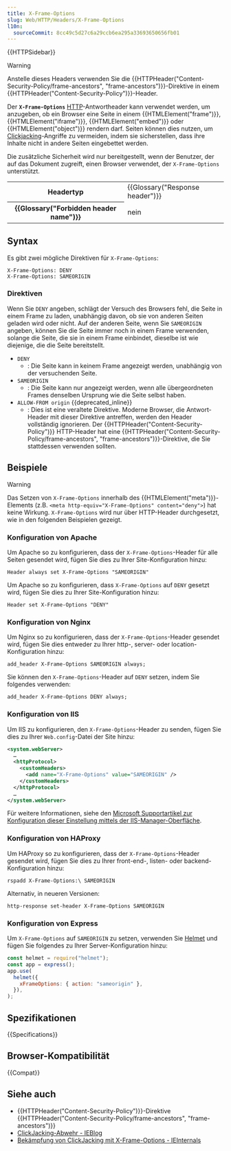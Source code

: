 ```yaml
---
title: X-Frame-Options
slug: Web/HTTP/Headers/X-Frame-Options
l10n:
  sourceCommit: 8cc49c5d27c6a29ccb6ea295a33693650656fb01
---
```


{{HTTPSidebar}}

> [!WARNING]
> Anstelle dieses Headers verwenden Sie die {{HTTPHeader("Content-Security-Policy/frame-ancestors", "frame-ancestors")}}-Direktive in einem {{HTTPHeader("Content-Security-Policy")}}-Header.

Der **`X-Frame-Options`** [HTTP](/de/docs/Web/HTTP)-Antwortheader kann verwendet werden, um anzugeben, ob ein Browser eine Seite in einem {{HTMLElement("frame")}}, {{HTMLElement("iframe")}}, {{HTMLElement("embed")}} oder {{HTMLElement("object")}} rendern darf. Seiten können dies nutzen, um [Clickjacking](/de/docs/Web/Security/Types_of_attacks#click-jacking)-Angriffe zu vermeiden, indem sie sicherstellen, dass ihre Inhalte nicht in andere Seiten eingebettet werden.

Die zusätzliche Sicherheit wird nur bereitgestellt, wenn der Benutzer, der auf das Dokument zugreift, einen Browser verwendet, der `X-Frame-Options` unterstützt.

<table class="properties">
  <tbody>
    <tr>
      <th scope="row">Headertyp</th>
      <td>{{Glossary("Response header")}}</td>
    </tr>
    <tr>
      <th scope="row">{{Glossary("Forbidden header name")}}</th>
      <td>nein</td>
    </tr>
  </tbody>
</table>

## Syntax

Es gibt zwei mögliche Direktiven für `X-Frame-Options`:

```http
X-Frame-Options: DENY
X-Frame-Options: SAMEORIGIN
```

### Direktiven

Wenn Sie `DENY` angeben, schlägt der Versuch des Browsers fehl, die Seite in einem Frame zu laden, unabhängig davon, ob sie von anderen Seiten geladen wird oder nicht. Auf der anderen Seite, wenn Sie `SAMEORIGIN` angeben, können Sie die Seite immer noch in einem Frame verwenden, solange die Seite, die sie in einem Frame einbindet, dieselbe ist wie diejenige, die die Seite bereitstellt.

- `DENY`
  - : Die Seite kann in keinem Frame angezeigt werden, unabhängig von der versuchenden Seite.
- `SAMEORIGIN`
  - : Die Seite kann nur angezeigt werden, wenn alle übergeordneten Frames denselben Ursprung wie die Seite selbst haben.
- `ALLOW-FROM origin` {{deprecated_inline}}
  - : Dies ist eine veraltete Direktive. Moderne Browser, die Antwort-Header mit dieser Direktive antreffen, werden den Header vollständig ignorieren. Der {{HTTPHeader("Content-Security-Policy")}} HTTP-Header hat eine {{HTTPHeader("Content-Security-Policy/frame-ancestors", "frame-ancestors")}}-Direktive, die Sie stattdessen verwenden sollten.

## Beispiele

> [!WARNING]
> Das Setzen von `X-Frame-Options` innerhalb des {{HTMLElement("meta")}}-Elements (z.B. `<meta http-equiv="X-Frame-Options" content="deny">`) hat keine Wirkung. `X-Frame-Options` wird nur über HTTP-Header durchgesetzt, wie in den folgenden Beispielen gezeigt.

### Konfiguration von Apache

Um Apache so zu konfigurieren, dass der `X-Frame-Options`-Header für alle Seiten gesendet wird, fügen Sie dies zu Ihrer Site-Konfiguration hinzu:

```apacheconf
Header always set X-Frame-Options "SAMEORIGIN"
```

Um Apache so zu konfigurieren, dass `X-Frame-Options` auf `DENY` gesetzt wird, fügen Sie dies zu Ihrer Site-Konfiguration hinzu:

```apacheconf
Header set X-Frame-Options "DENY"
```

### Konfiguration von Nginx

Um Nginx so zu konfigurieren, dass der `X-Frame-Options`-Header gesendet wird, fügen Sie dies entweder zu Ihrer http-, server- oder location-Konfiguration hinzu:

```nginx
add_header X-Frame-Options SAMEORIGIN always;
```

Sie können den `X-Frame-Options`-Header auf `DENY` setzen, indem Sie folgendes verwenden:

```nginx
add_header X-Frame-Options DENY always;
```

### Konfiguration von IIS

Um IIS zu konfigurieren, den `X-Frame-Options`-Header zu senden, fügen Sie dies zu Ihrer `Web.config`-Datei der Site hinzu:

```xml
<system.webServer>
  …
  <httpProtocol>
    <customHeaders>
      <add name="X-Frame-Options" value="SAMEORIGIN" />
    </customHeaders>
  </httpProtocol>
  …
</system.webServer>
```

Für weitere Informationen, siehe den [Microsoft Supportartikel zur Konfiguration dieser Einstellung mittels der IIS-Manager-Oberfläche](https://support.microsoft.com/en-US/office/mitigating-framesniffing-with-the-x-frame-options-header-1911411b-b51e-49fd-9441-e8301dcdcd79).

### Konfiguration von HAProxy

Um HAProxy so zu konfigurieren, dass der `X-Frame-Options`-Header gesendet wird, fügen Sie dies zu Ihrer front-end-, listen- oder backend-Konfiguration hinzu:

```plain
rspadd X-Frame-Options:\ SAMEORIGIN
```

Alternativ, in neueren Versionen:

```plain
http-response set-header X-Frame-Options SAMEORIGIN
```

### Konfiguration von Express

Um `X-Frame-Options` auf `SAMEORIGIN` zu setzen, verwenden Sie [Helmet](https://helmetjs.github.io/) und fügen Sie folgendes zu Ihrer Server-Konfiguration hinzu:

```js
const helmet = require("helmet");
const app = express();
app.use(
  helmet({
    xFrameOptions: { action: "sameorigin" },
  }),
);
```

## Spezifikationen

{{Specifications}}

## Browser-Kompatibilität

{{Compat}}

## Siehe auch

- {{HTTPHeader("Content-Security-Policy")}}-Direktive {{HTTPHeader("Content-Security-Policy/frame-ancestors", "frame-ancestors")}}
- [ClickJacking-Abwehr - IEBlog](https://learn.microsoft.com/en-us/archive/blogs/ie/ie8-security-part-vii-clickjacking-defenses)
- [Bekämpfung von ClickJacking mit X-Frame-Options - IEInternals](https://learn.microsoft.com/en-us/archive/blogs/ieinternals/combating-clickjacking-with-x-frame-options)
